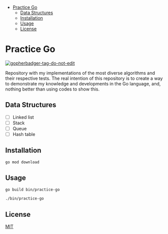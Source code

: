 - [Practice Go](#practice-go)
  - [Data Structures](#data-structures)
  - [Installation](#installation)
  - [Usage](#usage)
  - [License](#license)

# Practice Go
<a href='https://github.com/jpoles1/gopherbadger' target='_blank'>![gopherbadger-tag-do-not-edit](https://img.shields.io/badge/Go%20Coverage-67%25-brightgreen.svg?longCache=true&style=flat)</a>

Repository with my implementations of the most diverse algorithms and their respective tests. The real intention of this repository is to create a way to demonstrate my knowledge and developments in the Go language, and, nothing better than using codes to show this.

## Data Structures

- [ ] Linked list
- [ ] Stack
- [ ] Queue
- [ ] Hash table

## Installation

```bash
go mod download
```

## Usage

```bash
go build bin/practice-go

./bin/practice-go
```

## License
[MIT](https://choosealicense.com/licenses/mit/)